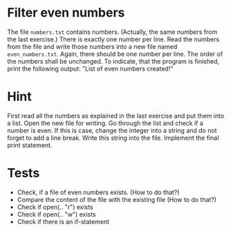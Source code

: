 # Filter even numbers
The file `numbers.txt` contains numbers. (Actually, the same numbers from the last exercise.) There is exactly one number per line. Read the numbers from the file and write those numbers into a new file named `even_numbers.txt`. Again, there should be one number per line. The order of the numbers shall be unchanged. To indicate, that the program is finished, print the following output: "List of even numbers created!"

# Hint
First read all the numbers as explained in the last exercise and put them into a list. Open the new file for writing. Go through the list and check if a number is even. If this is case, change the integer into a string and do not forget to add a line break. Write this string into the file. Implement the final print statement.

# Tests
- Check, if a file of even numbers exists. (How to do that?)
- Compare the content of the file with the existing file (How to do that?)
- Check if open(.. "r") exists
- Check if open(.. "w") exists
- Check if there is an if-statement
